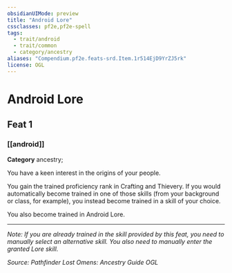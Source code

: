 ```yaml
---
obsidianUIMode: preview
title: "Android Lore"
cssclasses: pf2e,pf2e-spell
tags:
  - trait/android
  - trait/common
  - category/ancestry
aliases: "Compendium.pf2e.feats-srd.Item.1r514EjD9YrZJ5rk"
license: OGL
---
```

# Android Lore
## Feat 1
### [[android]]

**Category** ancestry; 




You have a keen interest in the origins of your people.

You gain the trained proficiency rank in Crafting and Thievery. If you would automatically become trained in one of those skills (from your background or class, for example), you instead become trained in a skill of your choice.

You also become trained in Android Lore.

* * *

_Note: If you are already trained in the skill provided by this feat, you need to manually select an alternative skill. You also need to manually enter the granted Lore skill._

*Source: Pathfinder Lost Omens: Ancestry Guide*
*OGL*